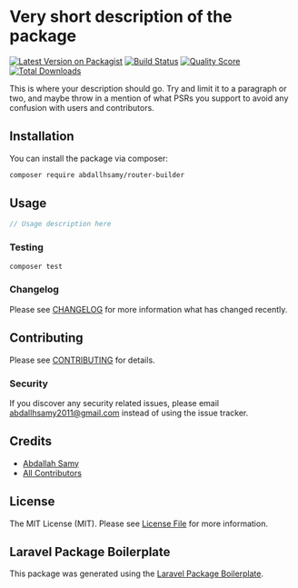 # Very short description of the package

[![Latest Version on Packagist](https://img.shields.io/packagist/v/abdallhsamy/router-builder.svg?style=flat-square)](https://packagist.org/packages/abdallhsamy/router-builder)
[![Build Status](https://img.shields.io/travis/abdallhsamy/router-builder/master.svg?style=flat-square)](https://travis-ci.org/abdallhsamy/router-builder)
[![Quality Score](https://img.shields.io/scrutinizer/g/abdallhsamy/router-builder.svg?style=flat-square)](https://scrutinizer-ci.com/g/abdallhsamy/router-builder)
[![Total Downloads](https://img.shields.io/packagist/dt/abdallhsamy/router-builder.svg?style=flat-square)](https://packagist.org/packages/abdallhsamy/router-builder)

This is where your description should go. Try and limit it to a paragraph or two, and maybe throw in a mention of what PSRs you support to avoid any confusion with users and contributors.

## Installation

You can install the package via composer:

```bash
composer require abdallhsamy/router-builder
```

## Usage

``` php
// Usage description here
```

### Testing

``` bash
composer test
```

### Changelog

Please see [CHANGELOG](CHANGELOG.md) for more information what has changed recently.

## Contributing

Please see [CONTRIBUTING](CONTRIBUTING.md) for details.

### Security

If you discover any security related issues, please email abdallhsamy2011@gmail.com instead of using the issue tracker.

## Credits

- [Abdallah Samy](https://github.com/abdallhsamy)
- [All Contributors](../../contributors)

## License

The MIT License (MIT). Please see [License File](LICENSE.md) for more information.

## Laravel Package Boilerplate

This package was generated using the [Laravel Package Boilerplate](https://laravelpackageboilerplate.com).